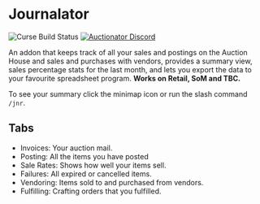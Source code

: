 # Journalator
![Curse Build Status](https://github.com/Auctionator/Journalator/workflows/Curse%20Build/badge.svg)
[![Auctionator Discord](https://img.shields.io/badge/discord-auctionator-blue.svg)](https://discord.gg/xgz75Pp)

An addon that keeps track of all your sales and postings on the Auction House
and sales and purchases with vendors, provides a summary view, sales percentage
stats for the last month, and lets you export the data to your favourite
spreadsheet program. **Works on Retail, SoM and TBC.**

To see your summary click the minimap icon or run the slash command `/jnr`.

## Tabs
* Invoices: Your auction mail.
* Posting: All the items you have posted
* Sale Rates: Shows how well your items sell.
* Failures: All expired or cancelled items.
* Vendoring: Items sold to and purchased from vendors.
* Fulfilling: Crafting orders that you fulfilled.
